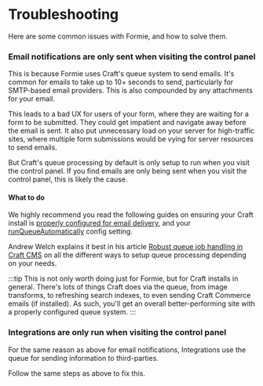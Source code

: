 # Troubleshooting
Here are some common issues with Formie, and how to solve them.

### Email notifications are only sent when visiting the control panel
This is because Formie uses Craft's queue system to send emails. It's common for emails to take up to 10+ seconds to send, particularly for SMTP-based email providers. This is also compounded by any attachments for your email. 

This leads to a bad UX for users of your form, where they are waiting for a form to be submitted. They could get impatient and navigate away before the email is sent. It also put unnecessary load on your server for high-traffic sites, where multiple form submissions would be vying for server resources to send emails. 

But Craft's queue processing by default is only setup to run when you visit the control panel. If you find emails are only being sent when you visit the control panel, this is likely the cause.

#### What to do
We highly recommend you read the following guides on ensuring your Craft install is [properly configured for email delivery](https://craftcms.com/guides/why-doesnt-craft-send-emails#setting-up-email), and your [runQueueAutomatically](https://docs.craftcms.com/v4/config/config-settings.html#runqueueautomatically) config setting.

Andrew Welch explains it best in his article [Robust queue job handling in Craft CMS](https://nystudio107.com/blog/robust-queue-job-handling-in-craft-cms) on all the different ways to setup queue processing depending on your needs.

:::tip
This is not only worth doing just for Formie, but for Craft installs in general. There's lots of things Craft does via the queue, from image transforms, to refreshing search indexes, to even sending Craft Commerce emails (if installed). As such, you'll get an overall better-performing site with a properly configured queue system.
:::

### Integrations are only run when visiting the control panel
For the same reason as above for email notifications, Integrations use the queue for sending information to third-parties.

Follow the same steps as above to fix this.